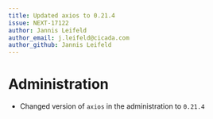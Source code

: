 ```yaml
---
title: Updated axios to 0.21.4
issue: NEXT-17122
author: Jannis Leifeld
author_email: j.leifeld@cicada.com 
author_github: Jannis Leifeld
---
```

# Administration
* Changed version of `axios` in the administration to `0.21.4`
